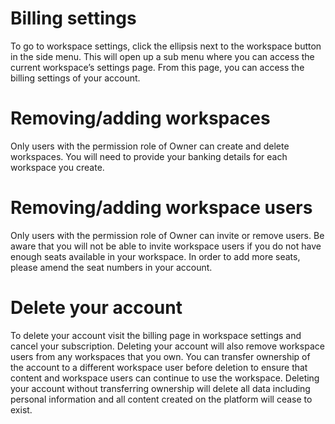 # Billing settings

To go to workspace settings, click the ellipsis next to the workspace button in the side menu. This will open up a sub menu where you can access the current workspace’s settings page. From this page, you can access the billing settings of your account.

# Removing/adding workspaces

Only users with the permission role of Owner can create and delete workspaces. You will need to provide your banking details for each workspace you create.

# Removing/adding workspace users

Only users with the permission role of Owner can invite or remove users. Be aware that you will not be able to invite workspace users if you do not have enough seats available in your workspace. In order to add more seats, please amend the seat numbers in your account.

# Delete your account

To delete your account visit the billing page in workspace settings and cancel your subscription. Deleting your account will also remove workspace users from any workspaces that you own. You can transfer ownership of the account to a different workspace user before deletion to ensure that content and workspace users can continue to use the workspace. Deleting your account without transferring ownership will delete all data including personal information and all content created on the platform will cease to exist.

